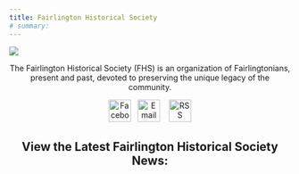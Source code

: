 ```yaml
---
title: Fairlington Historical Society
# summary: 
---
```


<style>
hr { display: none; }
h1 { display: none; }
.title, .textcenter { text-align: center; }
</style>

<img src="home/cropped-Fairlington-Header-Logo.png" class="imagecenter" >

<script>
    var images = ["carousel/2-004-cropped.jpg", "carousel/2-005-cropped.jpg", "carousel/3-008-cropped.jpg", "carousel/2005_Architecture_2_Edited-cropped.jpg", "carousel/2005_Slide96-cropped.jpg"];
    var randomName = images[Math.floor(Math.random() * images.length)];
</script>

<script>document.write('<img src="/' + randomName + '" height="387px" width="736px" alt="Fairlington" class="imagecenter">');</script>

<div class="textcenter">

The Fairlington Historical Society (FHS) is an organization of Fairlingtonians, present and past, devoted to preserving the unique legacy of the community.

<div class="textcenter">
<a href="https://www.facebook.com/profile.php?id=61554812783178"><img src="/svg/Facebook.svg" height="40" width="40" alt="Facebook logo" title="Follow us on Facebook"></a>&nbsp;&nbsp;&nbsp;<a href="mailto:president@fairlingtonhistoricalsociety.org"><img src="/svg/Email.svg" height="40" width="40" alt="Email logo" title="Email us"></a> &nbsp;&nbsp;&nbsp;<a href="posts/index.xml"><img src="/svg/RSS.svg" height="40" width="40" alt="RSS logo" title="Subscribe to our RSS feed"></a>

<h2>View the Latest Fairlington Historical Society News:</h2>
</div>
